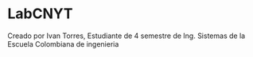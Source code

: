 # LabCNYT
Creado por Ivan Torres, Estudiante de 4 semestre de Ing. Sistemas de la Escuela Colombiana de ingenieria 
